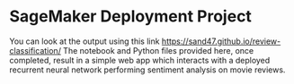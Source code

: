 # SageMaker Deployment Project

You can look at the output using this link https://sand47.github.io/review-classification/
The notebook and Python files provided here, once completed, result in a simple web app which interacts with a deployed recurrent neural network performing sentiment analysis on movie reviews. 
